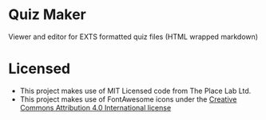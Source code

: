 # Quiz Maker

Viewer and editor for EXTS formatted quiz files (HTML wrapped markdown)

# Licensed

- This project makes use of MIT Licensed code from The Place Lab Ltd.
- This project makes use of FontAwesome icons under the [Creative Commons Attribution 4.0 International license](https://fontawesome.com/license)
